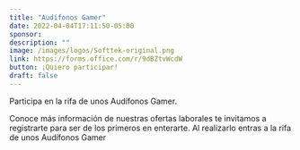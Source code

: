 ```yaml
---
title: "Audífonos Gamer"
date: 2022-04-04T17:11:50-05:00
sponsor: 
description: ""
image: /images/logos/Softtek-original.png
link: https://forms.office.com/r/9dBZtvWcdW
button: ¡Quiero participar!
draft: false
---
```


Participa en la rifa de unos Audífonos Gamer.

Conoce más información de nuestras ofertas laborales te invitamos a registrarte para ser de los primeros en enterarte. Al realizarlo entras a la rifa de unos Audífonos Gamer